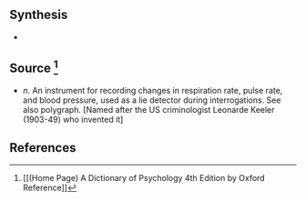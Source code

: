 ## Synthesis
- 
## Source [^1]
- $n$. An instrument for recording changes in respiration rate, pulse rate, and blood pressure, used as a lie detector during interrogations. See also polygraph. \[Named after the US criminologist Leonarde Keeler (1903-49) who invented it]
## References

[^1]: [[(Home Page) A Dictionary of Psychology 4th Edition by Oxford Reference]]